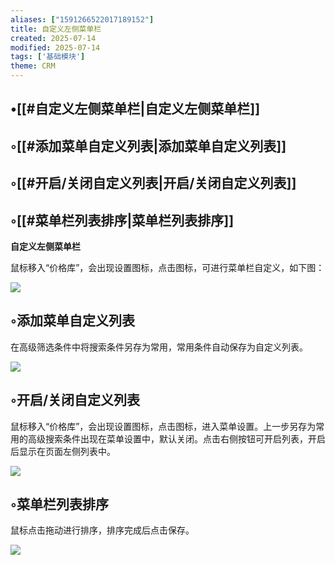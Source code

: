 ```yaml
---
aliases: ["1591266522017189152"]
title: 自定义左侧菜单栏
created: 2025-07-14
modified: 2025-07-14
tags: ['基础模块']
theme: CRM
---
```


## •[[#自定义左侧菜单栏|自定义左侧菜单栏]]

## ◦[[#添加菜单自定义列表|添加菜单自定义列表]]

## ◦[[#开启/关闭自定义列表|开启/关闭自定义列表]]

## ◦[[#菜单栏列表排序|菜单栏列表排序]]

**自定义左侧菜单栏**

鼠标移入“价格库”，会出现设置图标，点击图标，可进行菜单栏自定义，如下图：

![](a945ce708cdacd7af3226878f9959fca.jpg)

## ◦添加菜单自定义列表

在高级筛选条件中将搜索条件另存为常用，常用条件自动保存为自定义列表。

![](5c3663e0a076a338d5f72d3cb1334063.jpg)

## ◦开启/关闭自定义列表

鼠标移入“价格库”，会出现设置图标，点击图标，进入菜单设置。上一步另存为常用的高级搜索条件出现在菜单设置中，默认关闭。点击右侧按钮可开启列表，开启后显示在页面左侧列表中。

![](b60fffbfeeb4dcfea9ccd49274954dca.jpg)

## ◦菜单栏列表排序

鼠标点击拖动进行排序，排序完成后点击保存。

![](cb09b3bf8a33c551b97dec6c3b94550a.jpg)